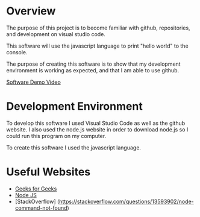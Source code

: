 # Overview

The purpose of this project is to become familiar with github, repositories, and development on visual studio code. 

This software will use the javascript language to print "hello world" to the console.

The purpose of creating this software is to show that my development environment is working as expected, and that I am able to use github.

[Software Demo Video](http://youtube.link.goes.here)

# Development Environment

To develop this software I used Visual Studio Code as well as the github website. I also used the node.js website in order to download node.js so I could run this program on my computer. 

To create this software I used the javascript language.

# Useful Websites

* [Geeks for Geeks](https://www.geeksforgeeks.org/javascript-hello-world/)
* [Node JS](https://nodejs.org/en/download/package-manager)
* [StackOverflow] (https://stackoverflow.com/questions/13593902/node-command-not-found)